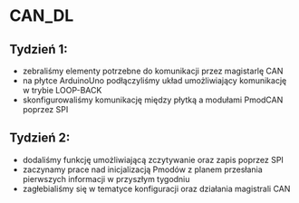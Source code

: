 # CAN_DL
## Tydzień 1:
  - zebraliśmy elementy potrzebne do komunikacji przez magistarlę CAN  
  - na płytce ArduinoUno podłączyliśmy układ umożliwiający komunikację w trybie LOOP-BACK
  - skonfigurowaliśmy komunikację między płytką a modułami PmodCAN poprzez SPI
## Tydzień 2:
  - dodaliśmy funkcję umożliwiającą zczytywanie oraz zapis poprzez SPI
  - zaczynamy prace nad inicjalizacją Pmodów z planem przesłania pierwszych informacji w przyszłym tygodniu
  - zagłebialiśmy się w tematyce konfiguracji oraz działania magistrali CAN

